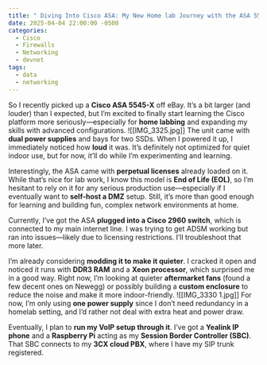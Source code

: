 ```yaml
---
title: " Diving Into Cisco ASA: My New Home lab Journey with the ASA 5545-X"
date: 2025-04-04 22:00:00 -0500
categories:
  - Cisco
  - Firewalls
  - Networking
  - devnet
tags:
  - data
  - networking
---
```

So I recently picked up a **Cisco ASA 5545-X** off eBay. It’s a bit larger (and louder) than I expected, but I’m excited to finally start learning the Cisco platform more seriously—especially for **home labbing** and expanding my skills with advanced configurations.
![[IMG_3325.jpg]]
The unit came with **dual power supplies** and bays for two SSDs. When I powered it up, I immediately noticed how **loud** it was. It’s definitely not optimized for quiet indoor use, but for now, it’ll do while I’m experimenting and learning.

Interestingly, the ASA came with **perpetual licenses** already loaded on it. While that’s nice for lab work, I know this model is **End of Life (EOL)**, so I’m hesitant to rely on it for any serious production use—especially if I eventually want to **self-host a DMZ** setup. Still, it’s more than good enough for learning and building fun, complex network environments at home.

Currently, I’ve got the ASA **plugged into a Cisco 2960 switch**, which is connected to my main internet line. I was trying to get ADSM working but ran into issues—likely due to licensing restrictions. I’ll troubleshoot that more later.

I’m already considering **modding it to make it quieter**. I cracked it open and noticed it runs with **DDR3 RAM** and a **Xeon processor**, which surprised me in a good way. Right now, I’m looking at quieter **aftermarket fans** (found a few decent ones on Newegg) or possibly building a **custom enclosure** to reduce the noise and make it more indoor-friendly.
![[IMG_3330 1.jpg]]
For now, I’m only using **one power supply** since I don’t need redundancy in a homelab setting, and I’d rather not deal with extra heat and power draw.

Eventually, I plan to **run my VoIP setup through it**. I’ve got a **Yealink IP phone** and a **Raspberry Pi** acting as my **Session Border Controller (SBC)**. That SBC connects to my **3CX cloud PBX**, where I have my SIP trunk registered. 